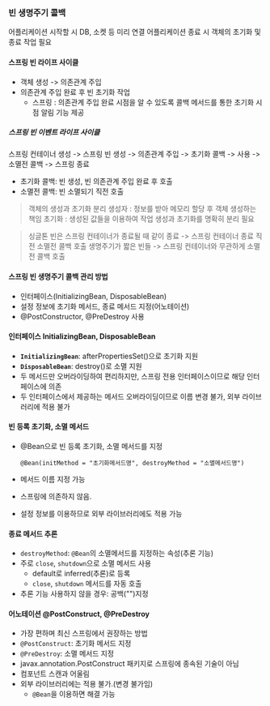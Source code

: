 ### 빈 생명주기 콜백

어플리케이션 시작할 시 DB, 소켓 등 미리 연결
어플리케이션 종료 시 객체의 초기화 및 종료 작업 필요

#### 스프링 빈 라이프 사이클

- 객체 생성 -> 의존관계 주입
- 의존관계 주입 완료 후 빈 초기화 작업
  - 스프링 : 의존관계 주입 완료 시점을 알 수 있도록 콜백 메서드를 통한 초기화 시점 알림 기능 제공

##### 스프링 빈 이벤트 라이프 사이클
스프링 컨테이너 생성 -> 스프링 빈 생성 -> 의존관계 주입 -> 초기화 콜백 -> 사용 -> 소멸전 콜백 -> 스프링 종료

- 초기화 콜백: 빈 생성, 빈 의존관계 주입 완료 후 호출
- 소멸전 콜백: 빈 소멸되기 직전 호출
  
> 객체의 생성과 초기화 분리
> 생성자 : 정보를 받아 메모리 할당 후 객체 생성하는 책임
> 초기화 : 생성된 값들을 이용하여 작업
> 생성과 초기화를 명확히 분리 필요

> 싱글톤 빈은 스프링 컨테이너가 종료될 때 같이 종료 -> 스프링 컨테이너 종료 직전 소멸전 콜백 호출
> 생명주기가 짧은 빈들 -> 스프링 컨테이너와 무관하게 소멸전 콜백 호출


#### 스프링 빈 생명주기 콜백 관리 방법
- 인터페이스(InitializingBean, DisposableBean)
- 설정 정보에 초기화 메서드, 종료 메서드 지정(어노테이션)
- @PostConstructor, @PreDestroy 사용


#### 인터페이스 InitializingBean, DisposableBean

- **`InitializingBean`**: afterPropertiesSet()으로 초기화 지원
- **`DisposableBean`**: destroy()로 소멸 지원
- 두 메서드만 오버라이딩하여 편리하지만, 스프링 전용 인터페이스이므로 해당 인터페이스에 의존
- 두 인터페이스에서 제공하는 메서드 오버라이딩이므로 이름 변경 불가, 외부 라이브러리에 적용 불가


#### 빈 등록 초기화, 소멸 메서드

- @Bean으로 빈 등록 초기화, 소멸 메서드를 지정

  `@Bean(initMethod = "초기화메서드명", destroyMethod = "소멸메서드명")`

- 메서드 이름 지정 가능
- 스프링에 의존하지 않음.
- 설정 정보를 이용하므로 외부 라이브러리에도 적용 가능


#### 종료 메서드 추론

- `destroyMethod`: `@Bean`의 소멸메서드를 지정하는 속성(추론 기능)
- 주로 `close`, `shutdown`으로 소멸 메서드 사용
  - default로 inferred(추론)로 등록
  - `close`, `shutdown` 메서드를 자동 호출
- 추론 기능 사용하지 않을 경우: 공백("")지정


#### 어노테이션 @PostConstruct, @PreDestroy

- 가장 편하며 최신 스프링에서 권장하는 방법
- `@PostConstruct`: 초기화 메서드 지정
- `@PreDestroy`: 소멸 메서드 지정
- javax.annotation.PostConstruct 패키지로 스프링에 종속된 기술이 아님
- 컴포넌트 스캔과 어울림
- 외부 라이브러리에는 적용 불가.(변경 불가임)
  - `@Bean`을 이용하면 해결 가능